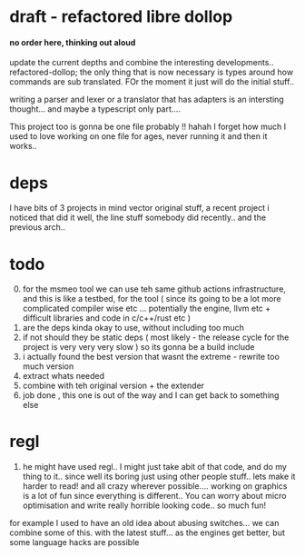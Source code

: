# draft - refactored libre dollop 
#### no order here, thinking out aloud 

update the current depths and combine the interesting developments.. refactored-dollop; the only thing that is now necessary is types around how commands are sub translated. FOr the moment it just will do the initial stuff.. 

writing a parser and lexer or a translator that has adapters is an intersting thought... and maybe a typescript only part....

This project too is gonna be one file probably !! hahah I forget how much I used to love working on one file for ages, never running it and then it works.. 

# deps
I have bits of 3 projects in mind vector original stuff, a recent project i noticed that did it well, the line stuff somebody did recently.. and the previous arch.. 

# todo
0. for the msmeo tool we can use teh same github actions infrastructure, and this is like a testbed, for the tool ( since its going to be a lot more complicated compiler wise etc ... potentially the engine, llvm etc + difficult libraries and code in c/c++/rust etc )
1. are the deps kinda okay to use, without including too much
2. if not should they be static deps ( most likely - the release cycle for the project is very very very slow ) so its gonna be a build include
3. i actually found the best version that wasnt the extreme - rewrite too much version
4. extract whats needed
5. combine with teh original version + the extender
6. job done , this one is out of the way and I can get back to something else

# regl
1. he might have used regl.. I might just take abit of that code, and do my thing to it.. since well its boring just using other people stuff.. lets make it harder to read! and all crazy wherever possible.... working on graphics is a lot of fun since everything is different.. You can worry about micro optimisation and write really horrible looking code.. so much fun!

for example I used to have an old idea about abusing switches... we can combine some of this. with the latest stuff... as the engines get better, but some language hacks are possible
